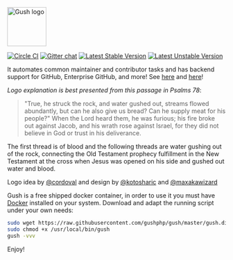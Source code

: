 <img src="https://f.cloud.github.com/assets/328359/1930603/3bd6fec6-7eb0-11e3-9945-f41820336d8c.png" alt="Gush logo" width="90px"/>

[![Circle CI](https://circleci.com/gh/gushphp/gush.svg?style=shield&circle-token=:circle-token)](https://circleci.com/gh/gushphp/gush)
[![Gitter chat](https://badges.gitter.im/gushphp/gush.png)](https://gitter.im/gushphp/gush)
[![Latest Stable Version](https://poser.pugx.org/gushphp/gush/v/stable.png)](https://packagist.org/packages/gushphp/gush)
[![Latest Unstable Version](https://poser.pugx.org/gushphp/gush/v/unstable.png)](https://packagist.org/packages/gushphp/gush)

It automates common maintainer and contributor tasks and has
backend support for GitHub, Enterprise GitHub, and more! See [here](https://vimeo.com/88283752) and [here](https://vimeo.com/85439368)!

*Logo explanation is best presented from this passage in Psalms 78*:

> "True, he struck the rock, and water gushed out, streams flowed abundantly, but can he also give us bread?
> Can he supply meat for his people?" When the Lord heard them, he was furious; his fire broke out against
> Jacob, and his wrath rose against Israel, for they did not believe in God or trust in his deliverance.

The first thread is of blood and the following threads are water gushing out of the rock, connecting the Old Testament
prophecy fulfillment in the New Testament at the cross when Jesus was opened on his side and gushed out
water and blood.

Logo idea by [@cordoval](http://twitter.com/cordoval) and design by [@kotosharic](https://twitter.com/kotosharic) and [@maxakawizard](https://twitter.com/MAXakaWIZARD)

Gush is a free shipped docker container, in order to use it you must have [Docker](https://docs.docker.com/engine/installation/) installed on your system.
Download and adapt the running script under your own needs:
```bash
sudo wget https://raw.githubusercontent.com/gushphp/gush/master/gush.dist -O /usr/local/bin/gush
sudo chmod +x /usr/local/bin/gush
gush -vvv
```

Enjoy!
